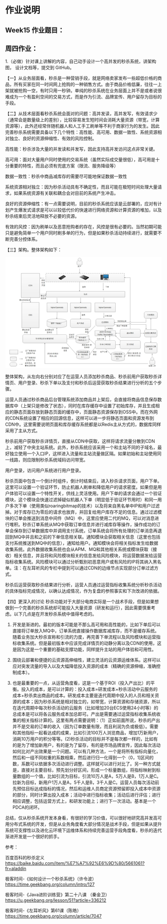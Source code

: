 # 作业说明
## Week15 作业题目：
## 周四作业：
1.（必做）针对课上讲解的内容，自己动手设计一个高并发的秒杀系统，讲架构图， 设计文档等，提交到 GitHub。

【一】从业务层面看，秒杀是一种营销手段，就是网络卖家发布一些超低价格的商品，所有买家在同一时间网上抢购的一种销售方式。由于商品价格低廉，往往一上架就被抢购一空，有时只用一秒钟。单纯的秒杀系统在业务层面上并不是或者说很难成为一个有盈利空间的交易方式，而是作为引流、品牌宣传、用户留存为目标的手段。

【二】从技术层面看秒杀系统会面对的问题：高并发读，高并发写，有效请求少（通常会是数量级上的差别），比较容易发生短时间会消耗大量资源（带宽，计算资源等），此外还经常伴随机器人和人工手工刷单等不利于商家行为的发生。因此完善秒杀系统需要具备以下几个特性：高性能、高可用、数据一致性、系统资源相对独立、良好的资源伸缩性、有效的风险控制。

高性能：秒杀涉及大量的并发读和并发写，因此支持高并发访问这点非常关键。

高可用：面对大量用户同时使用的交易系统（虽然实际成交量很低），高可用是十分重要的特性，而且必须有兜底方案（限流、服务降级等）

数据一致性：秒杀中商品减库存的需要尽可能地保证数据一致性

系统资源相对独立：因为秒杀活动具有不确定性，而且可能在极短时间处理大量请求，如果系统资源有关联和耦合会对目前的系统产生冲击。

良好的资源伸缩性：有一点需要说明，目前的秒杀系统应该是云部署的，应对有计划产生爆发式请求是可以以较低代价的快速进行网络资源和计算资源的堆加，以及秒杀结束后灵活地释放不必要的资源。

有效的风控：因为刷单以及恶意抢购者的存在，风控是很有必要的。当然初期可能只是避免简单一个用户同时刷多单的行为，但是如果秒杀活动持续进行，就需要不断完善分控体系。

【三】架构。整体架构如下：

![秒杀系统架构](https://github.com/mrzouwudi/JAVA-000/blob/main/Week_15/second_kill_arch_1.jpg)

整体架构，从左向右分别对应了在运营人员添加秒杀商品、秒杀前用户获取秒杀详情页、用户登录、秒杀下单以及支付和秒杀后运营获取秒杀结果进行分析的五个步骤。

运营人员通过秒杀商品后台管理系统添加商品并上架后，会直接将商品信息保存数据库中（上架只是修改了状态），同时在库存缓存中设置了初始库存，并且生成相应的静态页面存放到静态页面的缓存中，页面静态资源保存到OSS中。而在外网的CDN系统设置了相应的回源信息，这样可以进一步将静态页面和资源发布到CDN中。这里需要说明页面和库存缓存系统都是以Redis主从方式的，数据库同样采用了主从方式。

秒杀前用户获取秒杀详情页，直接从CDN中获取，这样将请求流量分散到CDN上，减轻了中央主站系统。此外，秒杀系统应该采用一个和主站不同的子域名，最好独立使用一个入口IP，这样进入流量和主站流量做区隔。如果初始和主站使用同一线路，则应限制秒杀系统域码访问带宽。

用户登录，访问用户系统进行用户登录。

秒杀页面中包含一个倒计时组件，倒计时结束后，进入秒杀请求页面，用户下单。这里可以设置一个验证环节，防止机器人刷单和降低用户的请求密度。如果但是用户体验可以设置一个特性开关，供线上灵活使用。用户下单的请求会通过一个验证模块，这个模块会快速过滤掉疑似机器人下单（明显低于验证环节用时）和同一用户多次下单（使用类似roaringbitmap的技术）以及将来自黑名单中IP和用户过滤掉。对于库存已为零后的请求也放弃，并回复给用户库存不足的信息。通过过滤模块的订单会推送到消息中间件（MQ）中，这里应使用二代的MQ，可以对消息进行堆积。秒杀订单系统从MQ中获取订单信息并进行减库存等操作，操作成功的订单会保存到订单数据库中并调用支付系统，订单系统会将所有处理的订单消息再退回到MQ中并且和之前的下单信息相关联。通知模块会获取相关信息（这里也包括支付系统推送到MQ中的信息），通知给用户。通知模块会将相关指标发生给数据收集系统。此外数据收集系统也会从APM、MQ和其他相关系统或模块获取（接收）相关信息，并且将和风险模块相关的信息发给风险模块，将运营数据发给运营指标收集系统。风险模块可以通过分析甄别初恶意用户或有风险的IP将其纳入黑名单。注：在左耳听风的专栏中提到可以通过CDN的边缘节点实现部分订单过滤方式。

秒杀后运营获取秒杀结果进行分析，运营人员通过运营指标收集系统分析秒杀活动的具体指标完成情况，以确认达成情况，作为复盘的参照事实和下次改进的依据。

【四】更深入的讨论
秒杀功能对于大部分电商实际是一个战术手段，但是如果想做到一个完善的秒杀系统却可能投入大量资源（研发和运行），因此需要慎重考虑。以下几点是在开发秒杀系统中值得考虑的。
1. 开发是渐进的。最初的版本可能是不那么高可用和高性能的，比如下单后可以直接将订单放入MQ中，订单系统直接操作数据库减库存，而不是缓存系统。随着业务加大秒杀宣称和引流的力度，再完善下单流程以及风险模块和运营指标收集系统。但是最初版本中应该完成详情页的动静分离以及CDN的使用，这是因为这是一个重要的基础支撑功能，同样提升主站的用户体验和可用性。

2. 围绕云部署和便捷的云资源高伸缩性，建立灵活的云资源运维体系。这样可以应对突发流量的导入以及大幅降低投入资源的成本（精确的资源伸缩，准确控制成本）。

3. 也是最重要的一点，从运营角度看，这是一个基于ROI（投入产出比）的平衡。投入的成本，是可以计算的：投入成本=研发成本+秒杀活动中云服务的成本+秒杀卖出商品的成本。研发成本主要是迭代周期中投入的人员和相关资源的成本；因为秒杀系统是相对独立的，如带宽，计算资源和存储资源，所以在迭代周期中每次秒杀活动的云服务（比如增加20台ECS使用24小时等）的总成本是可以将各云服务成本加总即可。产出是需要通过运营指标收集系统收集的相关指标计算的。这里有两点需要说明：（1）正如前面所说，秒杀的产出并不是交易的订单的收入（因为订单数量有限，而且利润为负或极低）。需要和其他指标一起看达成的成果，比如引流100万人浏览商品，增加1万新用户，消耗10万用户的积分等等。(2)秒杀活动的目标并不是每次都一样的，比如有的是为了增加新用户，有的是为了留存，有的是市场品牌宣传，因此每次活动如何比对产出效果是一个问题。可以有几种方法，一个是将所有指标向量化，然后和一组不同权重的系数相乘，然后进行归一化得到一个（0，1]区间的数，系数可以依据多次活动进行调整。这样就可以进行对比了。另一种方式就是，直接对主要目标，预先划分好区间，形成一个标量数组，将指标映射到标量数组的一个值，比如引流为目标，引流10万人是A，5万人是B，1万人是C。拉新为目标，新用户1万人是A，5千人是B，3千人是C。运营人员每次活动前先预估目标达成指标的情况，然后和运维人员商定资源预留即投入成本中资源的部分，同时计算出投入成本；活动中进行指标收集；活动后进行评估；进行相应调整，包括运营方式上，和研发功能上；进行下一次活动。基本是一个PDCA的闭环。

总结，仅从秒杀系统开发本身看，有很好的学习价值，可以很好地研究高并发高可用分布式系统的开发，但是从业务角度看大部分情况是战术手段，但是如果从提升系统可支撑性以及进化云环境下运维体系和持续完善运营手段角度看，秒杀的迭代渐进开发是一个很好的抓手。

参考：

百度百科的秒杀定义 https://baike.baidu.com/item/%E7%A7%92%E6%9D%80/5661061?fr=aladdin

极客时间-《如何设计一个秒杀系统》（许令波） https://time.geekbang.org/column/intro/127

极客时间-《Java进阶训练营》第二十八课 （秦金卫）https://u.geekbang.org/lesson/51?article=336212

极客时间-《左耳听风》第61课（陈皓）https://time.geekbang.org/column/article/7047

